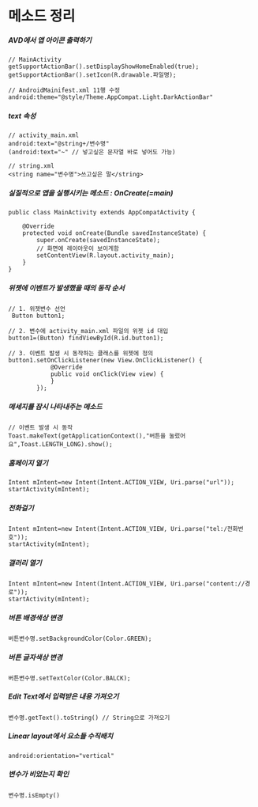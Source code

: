 메소드 정리
===========
##### AVD에서 앱 아이콘 출력하기
```
// MainActivity
getSupportActionBar().setDisplayShowHomeEnabled(true);
getSupportActionBar().setIcon(R.drawable.파일명);

// AndroidMainifest.xml 11행 수정
android:theme="@style/Theme.AppCompat.Light.DarkActionBar"
```

##### text 속성
```
// activity_main.xml
android:text="@string+/변수명" 
(android:text="~" // 넣고싶은 문자열 바로 넣어도 가능)

// string.xml
<string name="변수명">쓰고싶은 말</string>
```

##### 실질적으로 앱을 실행시키는 메소드 : OnCreate(=main)
```
public class MainActivity extends AppCompatActivity {

    @Override 
    protected void onCreate(Bundle savedInstanceState) {
        super.onCreate(savedInstanceState);
        // 화면에 레이아웃이 보이게함
        setContentView(R.layout.activity_main);
    }
}
```

##### 위젯에 이벤트가 발생했을 때의 동작 순서
```
// 1. 위젯변수 선언
 Button button1;
 
// 2. 변수에 activity_main.xml 파일의 위젯 id 대입
button1=(Button) findViewById(R.id.button1);

// 3. 이벤트 발생 시 동작하는 클래스를 위젯에 정의
button1.setOnClickListener(new View.OnClickListener() {
            @Override
            public void onClick(View view) {
            }
        });
```

##### 메세지를 잠시 나타내주는 메소드
```
// 이벤트 발생 시 동작
Toast.makeText(getApplicationContext(),"버튼을 눌렀어요",Toast.LENGTH_LONG).show();
```

##### 홈페이지 열기
```
Intent mIntent=new Intent(Intent.ACTION_VIEW, Uri.parse("url"));
startActivity(mIntent);
```

##### 전화걸기
```
Intent mIntent=new Intent(Intent.ACTION_VIEW, Uri.parse("tel:/전화번호"));
startActivity(mIntent);
```

##### 갤러리 열기
```
Intent mIntent=new Intent(Intent.ACTION_VIEW, Uri.parse("content://경로"));
startActivity(mIntent);
```

##### 버튼 배경색상 변경
```
버튼변수명.setBackgroundColor(Color.GREEN);
```
##### 버튼 글자색상 변경
```
버튼변수명.setTextColor(Color.BALCK);
```

##### Edit Text에서 입력받은 내용 가져오기
```
변수명.getText().toString() // String으로 가져오기
```

##### Linear layout에서 요소들 수직배치
```
android:orientation="vertical"
```

##### 변수가 비었는지 확인
```
변수명.isEmpty()
```


